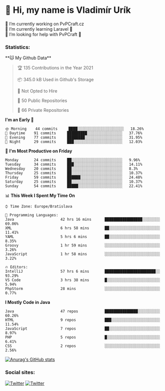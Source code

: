 <h1> 👋 Hi, my name is Vladimír Urík</h1>
<p>
 🔭 I’m currently working on PvPCraft.cz<br>
 🌱 I’m currently learning Laravel 💙<br>
 🤔 I’m looking for help with PvPCraft 💝<br>
</p>
<h3>Statistics:</h3>
<!--START_SECTION:waka-->
**🐱 My Github Data** 

> 🏆 135 Contributions in the Year 2021
 > 
> 📦 345.0 kB Used in Github's Storage 
 > 
> 🚫 Not Opted to Hire
 > 
> 📜 50 Public Repositories 
 > 
> 🔑 66 Private Repositories  
 > 
**I'm an Early 🐤** 

```text
🌞 Morning    44 commits     ████░░░░░░░░░░░░░░░░░░░░░   18.26% 
🌆 Daytime    91 commits     █████████░░░░░░░░░░░░░░░░   37.76% 
🌃 Evening    77 commits     ████████░░░░░░░░░░░░░░░░░   31.95% 
🌙 Night      29 commits     ███░░░░░░░░░░░░░░░░░░░░░░   12.03%

```
📅 **I'm Most Productive on Friday** 

```text
Monday       24 commits     ██░░░░░░░░░░░░░░░░░░░░░░░   9.96% 
Tuesday      34 commits     ███░░░░░░░░░░░░░░░░░░░░░░   14.11% 
Wednesday    20 commits     ██░░░░░░░░░░░░░░░░░░░░░░░   8.3% 
Thursday     25 commits     ██░░░░░░░░░░░░░░░░░░░░░░░   10.37% 
Friday       59 commits     ██████░░░░░░░░░░░░░░░░░░░   24.48% 
Saturday     25 commits     ██░░░░░░░░░░░░░░░░░░░░░░░   10.37% 
Sunday       54 commits     █████░░░░░░░░░░░░░░░░░░░░   22.41%

```


📊 **This Week I Spent My Time On** 

```text
⌚︎ Time Zone: Europe/Bratislava

💬 Programming Languages: 
Java                     42 hrs 16 mins      █████████████████░░░░░░░░   69.06% 
XML                      6 hrs 58 mins       ██░░░░░░░░░░░░░░░░░░░░░░░   11.41% 
YAML                     5 hrs 6 mins        ██░░░░░░░░░░░░░░░░░░░░░░░   8.35% 
Groovy                   1 hr 59 mins        ░░░░░░░░░░░░░░░░░░░░░░░░░   3.26% 
JavaScript               1 hr 58 mins        ░░░░░░░░░░░░░░░░░░░░░░░░░   3.22%

🔥 Editors: 
IntelliJ                 57 hrs 6 mins       ███████████████████████░░   93.29% 
VS Code                  3 hrs 38 mins       █░░░░░░░░░░░░░░░░░░░░░░░░   5.94% 
PhpStorm                 28 mins             ░░░░░░░░░░░░░░░░░░░░░░░░░   0.77%

```

**I Mostly Code in Java** 

```text
Java                     47 repos            ███████████████░░░░░░░░░░   60.26% 
HTML                     9 repos             ███░░░░░░░░░░░░░░░░░░░░░░   11.54% 
JavaScript               7 repos             ██░░░░░░░░░░░░░░░░░░░░░░░   8.97% 
PHP                      5 repos             █░░░░░░░░░░░░░░░░░░░░░░░░   6.41% 
CSS                      2 repos             ░░░░░░░░░░░░░░░░░░░░░░░░░   2.56%

```



<!--END_SECTION:waka-->

[![Anurag's GitHub stats](https://github-readme-stats.vercel.app/api?username=vladimir-urik)](https://github.com/anuraghazra/github-readme-stats)

<h3>Social sites:</h3>
<p><a href="https://twitter.com/GGGEDR" target="_blank"><img alt="Twitter" src="https://img.shields.io/badge/twitter-%231DA1F2.svg?&style=for-the-badge&logo=twitter&logoColor=white" /></a> <a href="https://www.reddit.com/user/GGGEDR" target="_blank"><img alt="Twitter" src="https://img.shields.io/badge/reddit-%23FE6262.svg?&style=for-the-badge&logo=reddit&logoColor=white" /></a>
</p>
